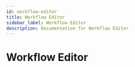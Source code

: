 ```yaml
---
id: workflow-editor
title: Workflow Editor
sidebar_label: Workflow Editor
description: Documentation for Workflow Editor
---
```


# Workflow Editor
